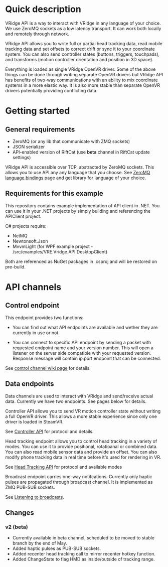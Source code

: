 # Quick description

VRidge API is a way to interact with VRidge in any language of your choice. We use ZeroMQ sockets as a low latency transport. It can work both locally and remotely through network. 

VRidge API allows you to write full or partial head tracking data, read mobile tracking data and set offsets to correct drift or sync it to your coordinate system. You can also send controller states (buttons, triggers, touchpads), and transforms (motion controller orientation and position in 3D space). 

Everything is loaded as single VRidge OpenVR driver. Some of the above things can be done through writing separate OpenVR drivers but VRidge API has benefits of two-way communications with an ability to mix coordinate systems in a more elastic way. It is also more stable than separate OpenVR drivers potentially providing conflicting data.

# Getting started

## General requirements 
* ZeroMQ (or any lib that communicate with ZMQ sockets)
* JSON serializer
* API-enabled version of RiftCat (use **beta** channel in RiftCat update settings)

VRidge API is accessible over TCP, abstracted by ZeroMQ sockets. This allows you to use API any any language that you choose. See [ZeroMQ language bindings](http://zeromq.org/bindings:_start) page and get library for language of your choice.

## Requirements for this example

This repository contains example implementation of API client in .NET. You can use it in your .NET projects by simply building and referencing the APIClient project.

C# projects require:

* NetMQ
* Newtonsoft.Json
* MvvmLight (for WPF example project - /src/examples/VRE.Vridge.API.DesktopClient)

Both are referenced as NuGet packages in .csproj and will be restored on pre-build.

# API channels

## Control endpoint

This endpoint provides two functions:

- You can find out what API endpoints are available and wether they are currently in use or not.

- You can connect to specific API endpoint by sending a packet with requested endpoint name and your version number. This will open a listener on the server side compatible with your requested version. Response message will contain ip:port endpoint that can be connected. 

See [control channel wiki page](https://github.com/RiftCat/vridge-api/wiki/Control-channel) for details. 

## Data endpoints

Data channels are used to interact with VRidge and send/receive actual data. Currently we have two endpoints. See pages below for details.

Controller API allows you to send VR motion controller state without writing a full OpenVR driver. This allows a more stable experience since only one driver is loaded in SteamVR. 

See [Controller API](https://github.com/RiftCat/vridge-api/wiki/Controller-API) for protocol and details.

Head tracking endpoint allows you to control head tracking in a variety of modes. You can use it to provide positional, rotatioanal or combined data. You can also read mobile sensor data and provide an offset. You can also modify phone tracking data in real time before it's used for rendering in VR. 

See [Head Tracking API](https://github.com/RiftCat/vridge-api/wiki/Head-Tracking-API) for protocol and available modes

Broadcast endpoint carries one-way notifcations. Currently only haptic pulses are propagated through broadcast channel. It is implemented as ZMQ PUB-SUB sockets.

See [Listening to broadcasts](https://github.com/RiftCat/vridge-api/wiki/Listening-to-haptic-feedback).

## Changes

### v2 (beta)

* Currently available in beta channel, scheduled to be moved to stable branch by the end of May.
* Added haptic pulses as PUB-SUB sockets.
* Added recenter head tracking call to mirror recenter hotkey function.
* Added ChangeState to flag HMD as inside/outside of tracking range.
